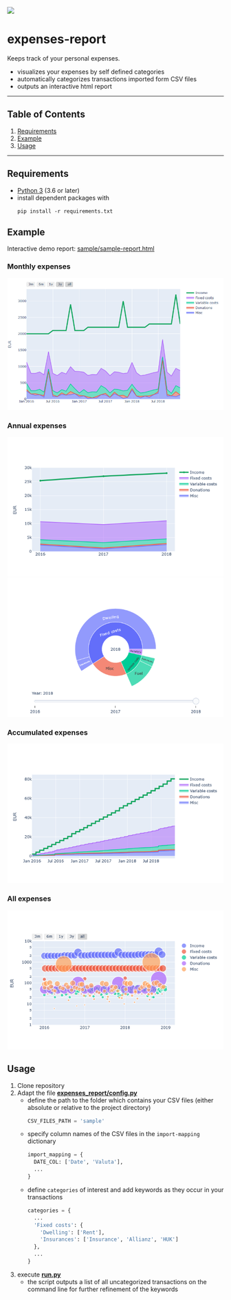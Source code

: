 ![](https://github.com/kircher-sw/expenses-report/workflows/Python%20Unittests/badge.svg)

# expenses-report
Keeps track of your personal expenses.
* visualizes your expenses by self defined categories
* automatically categorizes transactions imported form CSV files
* outputs an interactive html report

---

## Table of Contents
1. [Requirements](#requirements)
1. [Example](#example)
1. [Usage](#usage)

---

## Requirements
* <a href="https://www.python.org/downloads" target="_blank">Python 3</a> (3.6 or later)
* install dependent packages with
  ```
  pip install -r requirements.txt
  ```

## Example
Interactive demo report: [sample/sample-report.html](https://kircher-sw.github.io/expenses-report/sample/sample-report.html)

### Monthly expenses
![Categories by month](sample/category-month.png "expenses-report Categories by month")

### Annual expenses
![Categories by year](sample/category-year.png "expenses-report Categories by year")
![Pie chart](sample/pie-year.png "expenses-report Categories as a pie chart")

### Accumulated expenses
![Categories cumulated](sample/category-cumulated.png "expenses-report cumulated by categories")

### All expenses
![All expenses](sample/all-expenses.png "expenses-report")

## Usage
1. Clone repository
1. Adapt the file [**expenses_report/config.py**](expenses_report/config/config.py)
    * define the path to the folder which contains your CSV files (either absolute or relative to the project directory)
      ```python
      CSV_FILES_PATH = 'sample'
      ```
    * specify column names of the CSV files in the `import-mapping` dictionary
      ```python
      import_mapping = {
        DATE_COL: ['Date', 'Valuta'],
        ...
      }
      ```
    * define `categories` of interest and add keywords as they occur in your transactions
      ```python
      categories = {
        ...
        'Fixed costs': {
          'Dwelling': ['Rent'],
          'Insurances': ['Insurance', 'Allianz', 'HUK']
        },
        ...
      }
      ```
1. execute [**run.py**](run.py)
    * the script outputs a list of all uncategorized transactions on the command line for further refinement of the keywords
 
